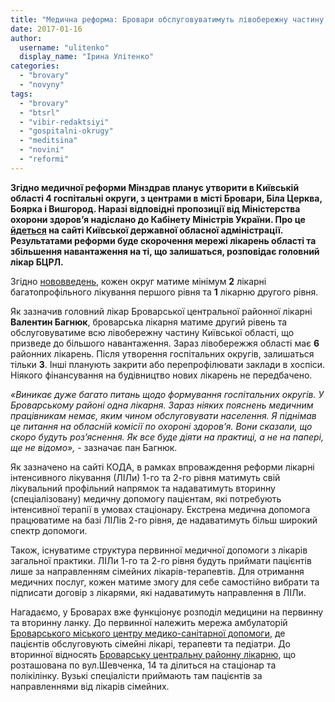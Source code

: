 ```yaml
---
title: "Медична реформа: Бровари обслуговуватимуть лівобережну частину Київської області"
date: 2017-01-16
author: 
  username: "ulitenko"
  display_name: "Ірина Улітенко"
categories: 
  - "brovary"
  - "novyny"
tags: 
  - "brovary"
  - "btsrl"
  - "vibir-redaktsiyi"
  - "gospitalni-okrugy"
  - "meditsina"
  - "novini"
  - "reformi"
---
```


**Згідно медичної реформи Мінздрав планує утворити в Київській області 4 госпітальні округи, з центрами в місті Бровари, Біла Церква, Боярка і Вишгород. Наразі відповідні пропозиції від Міністерства охорони здоров’я надіслано до Кабінету Міністрів України. Про це [йдеться](http://koda.gov.ua/news/na-kiivshhini-planuyut-stvoriti-4-gospit/) на сайті Київської державної обласної адміністрації. Результатами реформи буде скорочення мережі лікарень області та збільшення навантаження на ті, що залишаться, розповідає головний лікар БЦРЛ.**

Згідно [нововведень](http://www.kmu.gov.ua/control/uk/cardnpd?docid=249582611), кожен округ матиме мінімум **2** лікарні багатопрофільного лікування першого рівня та **1** лікарню другого рівня.

Як зазначив головний лікар Броварської центральної районної лікарні **Валентин Багнюк**, броварська лікарня матиме другий рівень та обслуговуватиме всю лівобережну частину Київської області, що призведе до більшого навантаження. Зараз лівобережжя області має **6** районних лікарень. Після утворення госпітальних округів, залишаться тільки **3**. Інші планують закрити або перепрофілювати заклади в хоспіси. Ніякого фінансування на будівництво нових лікарень не передбачено.

_«Виникає дуже багато питань щодо формування госпітальних округів. У Броварському районі одна лікарня. Зараз ніяких пояснень медичним працівникам немає, яким чином обслуговувати населення. Я піднімав це питання на обласній комісії по охороні здоров’я. Вони сказали, що скоро будуть роз’яснення. Як все буде діяти на практиці, а не на папері, ще не відомо»,_ - зазначає пан Багнюк.

Як зазначено на сайті КОДА, в рамках впроваждення реформи лікарні інтенсивного лікування (ЛІЛи) 1-го та 2-го рівня матимуть свій лікувальний профільний напрямок та надаватимуть вторинну (спеціалізовану) медичну допомогу пацієнтам, які потребують інтенсивної терапії в умовах стаціонару. Екстрена медична допомога працюватиме на базі ЛІЛів 2-го рівня, де надаватимуть більш широкий спектр допомоги.

Також, існуватиме структура первинної медичної допомоги з лікарів загальної практики. ЛІЛи 1-го та 2-го рівня будуть приймати пацієнтів лише за направленням сімейних лікарів-терапевтів. Для отримання медичних послуг, кожен матиме змогу для себе самостійно вибрати та підписати договір з лікарями, які надаватимуть направлення в ЛІЛи.

Нагадаємо, у Броварах вже функціонує розподіл медицини на первинну та вторинну ланку. До первинної належить мережа амбулаторій [Броварського міського центру медико-санітарної допомоги](http://brovmedcentr.in.ua/), де пацієнтів обслуговують сімейні лікарі, терапевти та педіатри. До вторинної відносять [Броварську центральну районну лікарню](http://brovcrl.in.ua/), що розташована по вул.Шевченка, 14 та ділиться на стаціонар та полікілінку. Вузькі спеціалісти приймають там пацієнтів за направленнями від лікарів сімейних.
